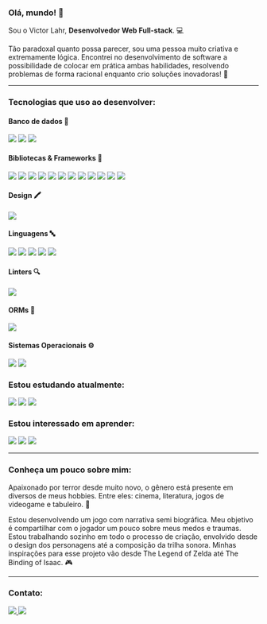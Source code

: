 <h3>Olá, mundo! 👻</h3>
<p>Sou o Victor Lahr, <strong>Desenvolvedor Web Full-stack</strong>. 💻</p>
<p>Tão paradoxal quanto possa parecer, sou uma pessoa muito criativa e extremamente lógica. Encontrei no desenvolvimento de software a possibilidade de colocar em prática ambas habilidades, resolvendo problemas de forma racional enquanto crio soluções inovadoras! 🧠</p>

<hr />

<h3>Tecnologias que uso ao desenvolver:</h3>
<div>
  <h4>Banco de dados 📁</h4>
  <img src="https://img.shields.io/badge/MongoDB-4EA94B?style=for-the-badge&logo=mongodb&logoColor=white" />
  <img src="https://img.shields.io/badge/PostgreSQL-316192?style=for-the-badge&logo=postgresql&logoColor=white" />
  <img src="https://img.shields.io/badge/redis-%23DD0031.svg?&style=for-the-badge&logo=redis&logoColor=white" />
</div>
<div>
  <h4>Bibliotecas & Frameworks 🚀</h4>
  <img src="https://img.shields.io/badge/axios-671ddf?&style=for-the-badge&logo=axios&logoColor=white" />
  <img src="https://img.shields.io/badge/Express%20js-000000?style=for-the-badge&logo=express&logoColor=white" />
  <img src="https://img.shields.io/badge/Jest-C21325?style=for-the-badge&logo=jest&logoColor=white" />
  <img src="https://img.shields.io/badge/JWT-000000?style=for-the-badge&logo=JSON%20web%20tokens&logoColor=white" />
  <img src="https://img.shields.io/badge/next%20js-000000?style=for-the-badge&logo=nextdotjs&logoColor=white" />
  <img src="https://img.shields.io/badge/Node%20js-339933?style=for-the-badge&logo=nodedotjs&logoColor=white" />
  <img src="https://img.shields.io/badge/npm-CB3837?style=for-the-badge&logo=npm&logoColor=white" />
  <img src="https://img.shields.io/badge/React-20232A?style=for-the-badge&logo=react&logoColor=61DAFB" />
  <img src="https://img.shields.io/badge/styled--components-DB7093?style=for-the-badge&logo=styled-components&logoColor=white" />
  <img src="https://img.shields.io/badge/ts--node-3178C6?style=for-the-badge&logo=ts-node&logoColor=white" />
  <img src="https://img.shields.io/badge/Vite-B73BFE?style=for-the-badge&logo=vite&logoColor=FFD62E" />  
  <img src="https://img.shields.io/badge/Webpack-8DD6F9?style=for-the-badge&logo=Webpack&logoColor=white" />
</div>
<div>
  <h4>Design 🖍</h4>
  <img src="https://img.shields.io/badge/Figma-F24E1E?style=for-the-badge&logo=figma&logoColor=white" />
</div>
<div>
  <h4>Linguagens 🔤</h4>
  <img src="https://img.shields.io/badge/CSS3-1572B6?style=for-the-badge&logo=css3&logoColor=white" />
  <img src="https://img.shields.io/badge/HTML5-E34F26?style=for-the-badge&logo=html5&logoColor=white" />
  <img src="https://img.shields.io/badge/JavaScript-323330?style=for-the-badge&logo=javascript&logoColor=F7DF1E" />
  <img src="https://img.shields.io/badge/json-5E5C5C?style=for-the-badge&logo=json&logoColor=white" />
  <img src="https://img.shields.io/badge/TypeScript-007ACC?style=for-the-badge&logo=typescript&logoColor=white" />
</div>
<div>
  <h4>Linters 🔍</h4>
  <img src="https://img.shields.io/badge/eslint-3A33D1?style=for-the-badge&logo=eslint&logoColor=white" />
</div>
<div>
  <h4>ORMs 🔧</h4>
  <img src="https://img.shields.io/badge/Prisma-3982CE?style=for-the-badge&logo=Prisma&logoColor=white" />
</div>
<div>
  <h4>Sistemas Operacionais ⚙️</h4>
  <img src="https://img.shields.io/badge/Linux-FCC624?style=for-the-badge&logo=linux&logoColor=black" />
  <img src="https://img.shields.io/badge/Ubuntu-E95420?style=for-the-badge&logo=ubuntu&logoColor=white" />
</div>

<h3>Estou estudando atualmente:</h3>
<div>
  <img src="https://img.shields.io/badge/Amazon_AWS-FF9900?style=for-the-badge&logo=amazonaws&logoColor=white" />
  <img src="https://img.shields.io/badge/Docker-2CA5E0?style=for-the-badge&logo=docker&logoColor=white" />
  <img src="https://img.shields.io/badge/nestjs-E0234E?style=for-the-badge&logo=nestjs&logoColor=white" />
</div>

<h3>Estou interessado em aprender:</h3>
<div>
  <img src="https://img.shields.io/badge/Angular-DD0031?style=for-the-badge&logo=angular&logoColor=white" />
  <img src="https://img.shields.io/badge/React_Native-20232A?style=for-the-badge&logo=react&logoColor=61DAFB" />
  <img src="https://img.shields.io/badge/Vue%20js-35495E?style=for-the-badge&logo=vuedotjs&logoColor=4FC08D" />
</div>

<hr />

<h3>Conheça um pouco sobre mim:</h3>
<p>Apaixonado por terror desde muito novo, o gênero está presente em diversos de meus hobbies. Entre eles: cinema, literatura, jogos de videogame e tabuleiro. 🦇</p>
<p>Estou desenvolvendo um jogo com narrativa semi biográfica. Meu objetivo é compartilhar com o jogador um pouco sobre meus medos e traumas. Estou trabalhando sozinho em todo o processo de criação, envolvido desde o design dos personagens até a composição da trilha sonora. Minhas inspirações para esse projeto vão desde The Legend of Zelda até The Binding of Isaac. 🎮</p>

<hr />

<h3>Contato:</h3>
<div>
  <a href="mailto:lahr.victor@gmail.com">
    <img src="https://img.shields.io/badge/Gmail-D14836?style=for-the-badge&logo=gmail&logoColor=white" />
  </a>
  <a href="https://www.linkedin.com/in/lahr-victor/">
    <img src="https://img.shields.io/badge/LinkedIn-0077B5?style=for-the-badge&logo=linkedin&logoColor=white" />
  </a>
</div>
